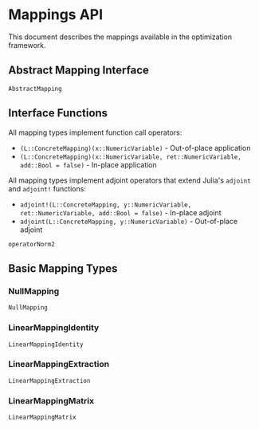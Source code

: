 # Mappings API

This document describes the mappings available in the optimization framework.

## Abstract Mapping Interface

```@docs
AbstractMapping
```

## Interface Functions

All mapping types implement function call operators:
- `(L::ConcreteMapping)(x::NumericVariable)` - Out-of-place application
- `(L::ConcreteMapping)(x::NumericVariable, ret::NumericVariable, add::Bool = false)` - In-place application

All mapping types implement adjoint operators that extend Julia's `adjoint` and `adjoint!` functions:
- `adjoint!(L::ConcreteMapping, y::NumericVariable, ret::NumericVariable, add::Bool = false)` - In-place adjoint
- `adjoint(L::ConcreteMapping, y::NumericVariable)` - Out-of-place adjoint

```@docs
operatorNorm2
```
## Basic Mapping Types

### NullMapping

```@docs
NullMapping
```

### LinearMappingIdentity

```@docs
LinearMappingIdentity
```

### LinearMappingExtraction

```@docs
LinearMappingExtraction
```

### LinearMappingMatrix

```@docs
LinearMappingMatrix
```

